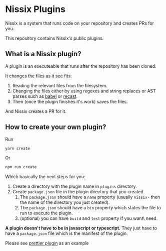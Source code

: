 # Nissix Plugins

Nissix is a system that runs code on your repository and creates PRs for you.

This repository contains Nissix's public plugins.

## What is a Nissix plugin?

A plugin is an executeable that runs after the repository has been cloned.

It changes the files as it see fits:

1. Reading the relevant files from the filesystem.
2. Changing the files either by using regexes and string replaces or AST parses such as [babel](https://babeljs.io/) or [recast](https://github.com/benjamn/recast).
3. Then (once the plugin finishes it's work) saves the files.

And Nissix creates a PR for it.

## How to create your own plugin?

Run

```sh
yarn create
```

Or

```sh
npm run create
```

Which basically the next steps for you:

1. Create a directory with the plugin name in `plugins` directory.
2. Create `package.json` file in the plugin directory that you created.
   1. The `package.json` should have a `name` property (usually `nissix-` then the name of the directory you just created).
   2. The `package.json` should have a `bin` property which states the file to run to execute the plugin.
   3. (optional) you can have `build` and `test` property if you want\ need.

**A plugin doesn't have to be in javascript or typescript.**
They just have to have a `package.json` file which is the manifest of the plugin.

Please see [prettier plugin](plugins/prettier) as an example
